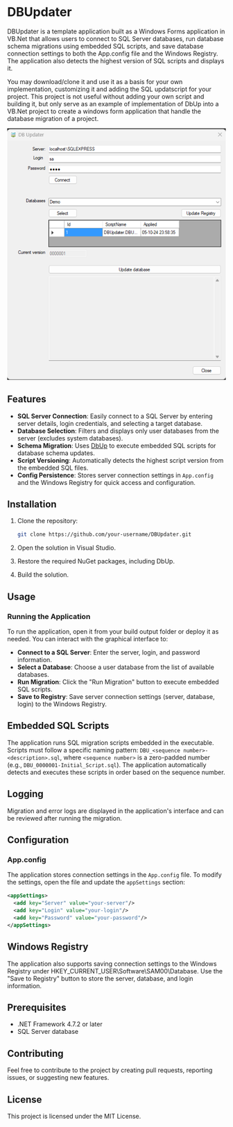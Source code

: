 # DBUpdater

DBUpdater is a template application built as a Windows Forms application in VB.Net that allows users to connect to SQL Server databases, run database schema migrations using embedded SQL scripts, and save database connection settings to both the App.config file and the Windows Registry. The application also detects the highest version of SQL scripts and displays it.

You may download/clone it and use it as a basis for your own implementation, customizing it and adding the SQL updatscript for your project.
This project is not useful without adding your own script and building it, but only serve as an example of implementation of DbUp into a VB.Net project to create a windows form application that handle the database migration of a project.

![DBUpdater Screenshot](images/Screenshot001.png)

## Features

- **SQL Server Connection**: Easily connect to a SQL Server by entering server details, login credentials, and selecting a target database.
- **Database Selection**: Filters and displays only user databases from the server (excludes system databases).
- **Schema Migration**: Uses [DbUp](https://dbup.github.io/) to execute embedded SQL scripts for database schema updates.
- **Script Versioning**: Automatically detects the highest script version from the embedded SQL files.
- **Config Persistence**: Stores server connection settings in `App.config` and the Windows Registry for quick access and configuration.

## Installation

1. Clone the repository:
    ```bash
    git clone https://github.com/your-username/DBUpdater.git
    ```

2. Open the solution in Visual Studio.

3. Restore the required NuGet packages, including DbUp.

4. Build the solution.

## Usage

### Running the Application

To run the application, open it from your build output folder or deploy it as needed. You can interact with the graphical interface to:

- **Connect to a SQL Server**: Enter the server, login, and password information.
- **Select a Database**: Choose a user database from the list of available databases.
- **Run Migration**: Click the "Run Migration" button to execute embedded SQL scripts.
- **Save to Registry**: Save server connection settings (server, database, login) to the Windows Registry.

## Embedded SQL Scripts

The application runs SQL migration scripts embedded in the executable. Scripts must follow a specific naming pattern: `DBU_<sequence number>-<description>.sql`, where `<sequence number>` is a zero-padded number (e.g., `DBU_0000001-Initial_Script.sql`). The application automatically detects and executes these scripts in order based on the sequence number.

## Logging

Migration and error logs are displayed in the application's interface and can be reviewed after running the migration.

## Configuration

### App.config

The application stores connection settings in the `App.config` file. To modify the settings, open the file and update the `appSettings` section:

```xml
<appSettings>
  <add key="Server" value="your-server"/>
  <add key="Login" value="your-login"/>
  <add key="Password" value="your-password"/>
</appSettings>
```

## Windows Registry
The application also supports saving connection settings to the Windows Registry under HKEY_CURRENT_USER\Software\SAM00\Database. Use the "Save to Registry" button to store the server, database, and login information.

## Prerequisites
- .NET Framework 4.7.2 or later
- SQL Server database

## Contributing
Feel free to contribute to the project by creating pull requests, reporting issues, or suggesting new features.

## License
This project is licensed under the MIT License.
